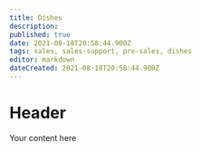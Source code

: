 ```yaml
---
title: Dishes
description: 
published: true
date: 2021-08-18T20:58:44.900Z
tags: sales, sales-support, pre-sales, dishes
editor: markdown
dateCreated: 2021-08-18T20:58:44.900Z
---
```


# Header
Your content here